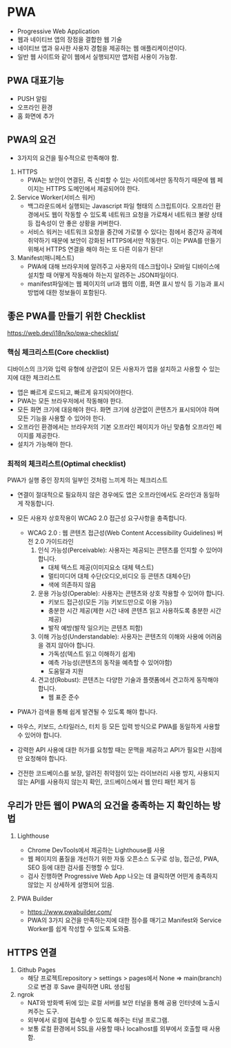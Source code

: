 # PWA

- Progressive Web Application
- 웹과 네이티브 앱의 장점을 결합한 웹 기술
- 네이티브 앱과 유사한 사용자 경험을 제공하는 웹 애플리케이션이다.
- 일반 웹 사이트와 같이 웹에서 실행되지만 앱처럼 사용이 가능함.

## PWA 대표기능

- PUSH 알림
- 오프라인 환경
- 홈 화면에 추가

## PWA의 요건

- 3가지의 요건을 필수적으로 만족해야 함.

1. HTTPS
   - PWA는 보안이 연결된, 즉 신뢰할 수 있는 사이트에서만 동작하기 때문에 웹 페이지는 HTTPS 도메인에서 제공되어야 한다.
2. Service Worker(서비스 워커)
   - 백그라운드에서 실행되는 Javascript 파일 형태의 스크립트이다. 오프라인 환경에서도 웹이 작동할 수 있도록 네트워크 요청을 가로채서 네트워크 불량 상태 등 접속성이 안 좋은 상황을 커버한다.
   - 서비스 워커는 네트워크 요청을 중간에 가로챌 수 있다는 점에서 중간자 공격에 취약하기 때문에 보안이 강화된 HTTPS에서만 작동한다. 이는 PWA를 만들기 위해서 HTTPS 연결을 해야 하는 또 다른 이유가 된다!
3. Manifest(매니페스트)
   - PWA에 대해 브라우저에 알려주고 사용자의 데스크탑이나 모바일 디바이스에 설치할 때 어떻게 작동해야 하는지 알려주는 JSON파일이다.
   - manifest파일에는 웹 페이지의 url과 웹의 이름, 화면 표시 방식 등 기능과 표시 방법에 대한 정보들이 포함된다.

## 좋은 PWA를 만들기 위한 Checklist

https://web.dev/i18n/ko/pwa-checklist/

### 핵심 체크리스트(Core checklist)

디바이스의 크기와 입력 유형에 상관없이 모든 사용자가 앱을 설치하고 사용할 수 있는 지에 대한 체크리스트

- 앱은 빠르게 로드되고, 빠르게 유지되어야한다.
- PWA는 모든 브라우저에서 작동해야 한다.
- 모든 화면 크기에 대응해야 한다. 화면 크기에 상관없이 콘텐츠가 표시되어야 하며 모든 기능을 사용할 수 있어야 한다.
- 오프라인 환경에서는 브라우저의 기본 오프라인 페이지가 아닌 맞춤형 오프라인 페이지를 제공한다.
- 설치가 가능해야 한다.

### 최적의 체크리스트(Optimal checklist)

PWA가 실행 중인 장치의 일부인 것처럼 느끼게 하는 체크리스트

- 연결이 절대적으로 필요하지 않은 경우에도 앱은 오프라인에서도 온라인과 동일하게 작동합니다.

- 모든 사용자 상호작용이 WCAG 2.0 접근성 요구사항을 충족합니다.

  - WCAG 2.0 : 웹 콘텐츠 접근성(Web Content Accessibility Guidelines) 버전 2.0 가이드라인
    1.  인식 가능성(Perceivable): 사용자는 제공되는 콘텐츠를 인지할 수 있어야 합니다.
        - 대체 텍스트 제공(이미지요소 대체 텍스트)
        - 멀티미디어 대체 수단(오디오,비디오 등 콘텐츠 대체수단)
        - 색에 의존하지 않음
    2.  운용 가능성(Operable): 사용자는 콘텐츠와 상호 작용할 수 있어야 합니다.
        - 키보드 접근성(모든 기능 키보드만으로 이용 가능)
        - 충분한 시간 제공(제한 시간 내에 콘텐츠 읽고 사용하도록 충분한 시간 제공)
        - 발작 예방(발작 일으키는 콘텐츠 피함)
    3.  이해 가능성(Understandable): 사용자는 콘텐츠의 이해와 사용에 어려움을 겪지 않아야 합니다.
        - 가독성(텍스트 읽고 이해하기 쉽게)
        - 예측 가능성(콘텐츠의 동작을 예측할 수 있어야함)
        - 도움말과 지원
    4.  견고성(Robust): 콘텐츠는 다양한 기술과 플랫폼에서 견고하게 동작해야 합니다.
        - 웹 표준 준수

- PWA가 검색을 통해 쉽게 발견될 수 있도록 해야 합니다.

- 마우스, 키보드, 스타일러스, 터치 등 모든 입력 방식으로 PWA를 동일하게 사용할 수 있어야 합니다.

- 강력한 API 사용에 대한 허가를 요청할 때는 문맥을 제공하고 API가 필요한 시점에만 요청해야 합니다.

- 건전한 코드베이스를 보장, 알려진 취약점이 있는 라이브러리 사용 방지, 사용되지 않는 API를 사용하지 않는지 확인, 코드베이스에서 웹 안티 패턴 제거 등

## 우리가 만든 웹이 PWA의 요건을 충족하는 지 확인하는 방법

1. Lighthouse

   - Chrome DevTools에서 제공하는 Lighthouse를 사용
   - 웹 페이지의 품질을 개선하기 위한 자동 오픈소스 도구로 성능, 접근성, PWA, SEO 등에 대한 검사를 진행할 수 있다.

   * 검사 진행하면 Progressive Web App 나오는 데 클릭하면 어떤게 충족하지 않았는 지 상세하게 설명되어 있음.

2. PWA Builder
   - https://www.pwabuilder.com/
   - PWA의 3가지 요건을 만족하는지에 대한 점수를 매기고 Manifest와 Service Worker를 쉽게 작성할 수 있도록 도와줌.

## HTTPS 연결

1. Github Pages
   - 해당 프로젝트repository > settings > pages에서 None => main(branch)으로 변경 후 Save 클릭하면 URL 생성됨
2. ngrok
   - NAT와 방화벽 뒤에 있는 로컬 서버를 보안 터널을 통해 공용 인터넷에 노출시켜주는 도구.
   - 외부에서 로컬에 접속할 수 있도록 해주는 터널 프로그램.
   - 보통 로컬 환경에서 SSL을 사용할 때나 localhost를 외부에서 호출할 때 사용함.
